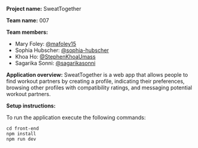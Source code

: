 **Project name:** SweatTogether

**Team name:** 007

**Team members:**
- Mary Foley: [@mafoley15](https://github.com/mafoley15)
- Sophia Hubscher: [@sophia-hubscher](https://github.com/sophia-hubscher)
- Khoa Ho: [@StephenKhoaUmass](https://github.com/StephenKhoaUmass)
- Sagarika Sonni: [@sagarikasonni](https://github.com/sagarikasonni)

**Application overview:** SweatTogether is a web app that allows people to find workout partners by creating a profile, indicating their preferences, browsing other profiles with compatibility ratings, and messaging potential workout partners.

**Setup instructions:**

To run the application execute the following commands:

```
cd front-end
npm install
npm run dev
```